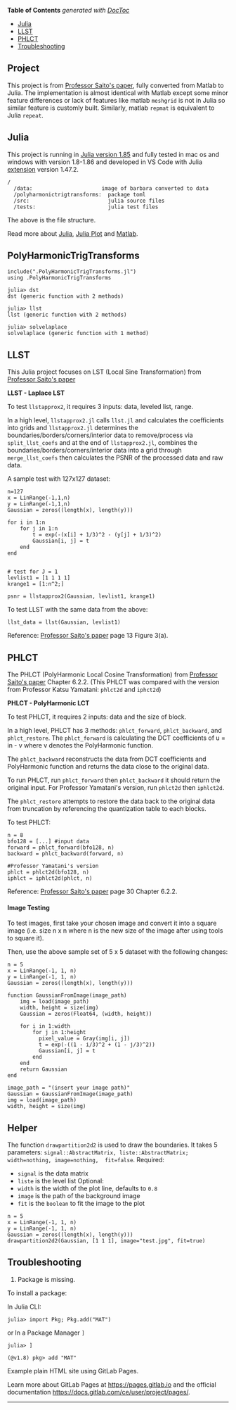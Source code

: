 

<!-- START doctoc generated TOC please keep comment here to allow auto update -->
<!-- DON'T EDIT THIS SECTION, INSTEAD RE-RUN doctoc TO UPDATE -->
**Table of Contents**  *generated with [DocToc](https://github.com/thlorenz/doctoc)*

- [Julia](#julia)
- [LLST](#llst)
- [PHLCT](#phlct)
- [Troubleshooting](#troubleshooting)

<!-- END doctoc generated TOC please keep comment here to allow auto update -->
## Project
This project is from [Professor Saito's paper][paper], fully converted from Matlab to Julia. The implementation is almost identical with Matlab except 
some minor feature differences or lack of features like matlab `meshgrid` is not in Julia so similar
feature is customly built. Similarly, matlab `repmat` is equivalent to Julia `repeat`.

## Julia

This project is running in [Julia version 1.85][JuliaVersion] and fully tested in mac os and windows with version 1.8-1.86 and developed in VS Code with Julia [extension][JuliaExtension] version 1.47.2.


```
/
  /data:                      image of barbara converted to data
  /polyharmonictrigtransforms:  package toml
  /src:                         julia source files
  /tests:                       julia test files
```

The above is the file structure. 

Read more about [Julia][JuliaDoc], [Julia Plot][JuliaPlot] and [Matlab][MatlabDoc].

## PolyHarmonicTrigTransforms

```
include(".PolyHarmonicTrigTransforms.jl")
using .PolyHarmonicTrigTransforms

julia> dst
dst (generic function with 2 methods)

julia> llst
llst (generic function with 2 methods)

julia> solvelaplace
solvelaplace (generic function with 1 method)
```


## LLST

This Julia project focuses on LST (Local Sine Transformation) from [Professor Saito's paper][paper] 

**LLST - Laplace LST**

To test `llstapprox2`, it requires 3 inputs: data, leveled list, range.

In a high level, `llstapprox2.jl` calls `llst.jl` and calculates the coefficients into grids and
`llstapprox2.jl` determines the boundaries/borders/corners/interior data to remove/process via `split_llst_coefs` and 
at the end of `llstapprox2.jl`, combines the boundaries/borders/corners/interior data into a grid through `merge_llst_coefs` then calculates the PSNR of the processed data and raw data.

A sample test with 127x127 dataset:
```
n=127
x = LinRange(-1,1,n) 
y = LinRange(-1,1,n) 
Gaussian = zeros((length(x), length(y)))

for i in 1:n
    for j in 1:n
        t = exp(-(x[i] + 1/3)^2 - (y[j] + 1/3)^2)
        Gaussian[i, j] = t
    end
end


# test for J = 1
levlist1 = [1 1 1 1]
krange1 = [1:n^2;]

psnr = llstapprox2(Gaussian, levlist1, krange1)
```

To test LLST with the same data from the above:
```
llst_data = llst(Gaussian, levlist1)
```
Reference: [Professor Saito's paper][paper] page 13 Figure 3(a).

## PHLCT
The PHLCT (PolyHarmonic Local Cosine Transformation) from [Professor Saito's paper][paper] Chapter 6.2.2. (This PHLCT was compared with the version from Professor Katsu Yamatani: `phlct2d` and `iphct2d`)

**PHLCT - PolyHarmonic LCT**

To test PHLCT, it requires 2 inputs: data and the size of block.

In a high level, PHLCT has 3 methods: `phlct_forward`, `phlct_backward`, and `phlct_restore`.
The `phlct_forward` is calculating the DCT coefficients of u = in - v where v denotes the PolyHarmonic function. 

The `phlct_backward` reconstructs the data from DCT coefficients and PolyHarmonic function and returns the data close to the original data.

To run PHLCT, run `phlct_forward` then `phlct_backward` it should return the original input. 
For Professor Yamatani's version, run `phlct2d` then `iphlct2d`.

The `phlct_restore` attempts to restore the data back to the original data from truncation by referencing the quantization table to each blocks.

To test PHLCT:
```
n = 8
bfo128 = [...] #input data
forward = phlct_forward(bfo128, n)
backward = phlct_backward(forward, n)

#Professor Yamatani's version
phlct = phlct2d(bfo128, n)
iphlct = iphlct2d(phlct, n)
```

Reference: [Professor Saito's paper][paper] page 30 Chapter 6.2.2.

#### Image Testing

To test images, first take your chosen image and convert it into a square image (i.e. size n x n where n is the new size of the image after using tools to square it).

Then, use the above sample set of 5 x 5 dataset with the following changes:

```
n = 5
x = LinRange(-1, 1, n)
y = LinRange(-1, 1, n)
Gaussian = zeros((length(x), length(y)))
		
function GaussianFromImage(image_path)
    img = load(image_path)
    width, height = size(img)
    Gaussian = zeros(Float64, (width, height))
	
    for i in 1:width
        for j in 1:height
          pixel_value = Gray(img[i, j])
          t = exp(-((1 - i/3)^2 + (1 - j/3)^2))
          Gaussian[i, j] = t
        end
    end
    return Gaussian
end
	
image_path = "(insert your image path)"
Gaussian = GaussianFromImage(image_path)
img = load(image_path)
width, height = size(img)
```
## Helper

The function `drawpartition2d2` is used to draw the boundaries. It takes 5 parameters: `signal::AbstractMatrix, liste::AbstractMatrix; width=nothing, image=nothing,  fit=false`.
Required:
- `signal` is the data matrix
- `liste` is the level list
Optional:
- `width` is the width of the plot line, defaults to `0.8`
- `image` is the path of the background image
- `fit` is the `boolean` to fit the image to the plot 

```
n = 5
x = LinRange(-1, 1, n)
y = LinRange(-1, 1, n)
Gaussian = zeros((length(x), length(y)))
drawpartition2d2(Gaussian, [1 1 1], image="test.jpg", fit=true)
```

## Troubleshooting

1. Package is missing. 

To install a package:

In Julia CLI:
```
julia> import Pkg; Pkg.add("MAT")
```
or
In a Package Manager `]`
```
julia> ]

(@v1.8) pkg> add "MAT"
```

Example plain HTML site using GitLab Pages.

Learn more about GitLab Pages at https://pages.gitlab.io and the official
documentation https://docs.gitlab.com/ce/user/project/pages/.

---



[paper]: https://www.math.ucdavis.edu/~saito/publications/saito_phlstrev.pdf
[JuliaVersion]: https://julialang.org/downloads/
[JuliaDoc]: https://docs.julialang.org/en/v1/
[JuliaExtension]: https://marketplace.visualstudio.com/items?itemName=julialang.language-julia
[MatlabDoc]: https://www.mathworks.com/help/matlab/
[JuliaPlot]: https://docs.juliaplots.org/stable/